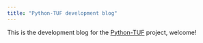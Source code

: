 ```yaml
---
title: "Python-TUF development blog"
---
```

This is the development blog for the [Python-TUF](https://github.com/theupdateframework/python-tuf) project, welcome!

